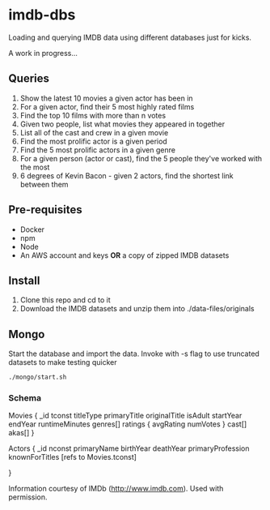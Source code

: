 # imdb-dbs

Loading and querying IMDB data using different databases just for kicks.

A work in progress...


## Queries

1. Show the latest 10 movies a given actor has been in
1. For a given actor, find their 5 most highly rated films
1. Find the top 10 films with more than n votes
1. Given two people, list what movies they appeared in together
1. List all of the cast and crew in a given movie
1. Find the most prolific actor is a given period
1. Find the 5 most prolific actors in a given genre 
1. For a given person (actor or cast), find the 5 people they've worked with the most
1. 6 degrees of Kevin Bacon - given 2 actors, find the shortest link between them


## Pre-requisites
* Docker
* npm
* Node
* An AWS account and keys **OR** a copy of zipped IMDB datasets


## Install
1. Clone this repo and cd to it
1. Download the IMDB datasets and unzip them into ./data-files/originals


## Mongo

Start the database and import the data. Invoke with -s flag to use truncated datasets to make testing quicker

```bash
./mongo/start.sh
```

### Schema

Movies {
  _id
  tconst
  titleType
  primaryTitle
  originalTitle
  isAdult
  startYear
  endYear
  runtimeMinutes
  genres[]
  ratings {
    avgRating
    numVotes
  }
  cast[]
  akas[]
}


Actors {
  _id
  nconst
  primaryName
  birthYear
  deathYear
  primaryProfession
  knownForTitles [refs to Movies.tconst]
  
}


Information courtesy of
IMDb
(http://www.imdb.com).
Used with permission.